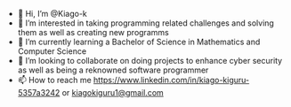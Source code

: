 - 👋 Hi, I’m @Kiago-k
- 👀 I’m interested in taking programming related challenges and solving them as well as creating new programms
- 🌱 I’m currently learning a Bachelor of Science in Mathematics and Computer Science
- 💞️ I’m looking to collaborate on doing projects to enhance cyber security as well as being a reknowned software programmer
- 📫 How to reach me https://www.linkedin.com/in/kiago-kiguru-5357a3242 or kiagokiguru1@gmail.com

<!---
Kiago-k/Kiago-k is a ✨ special ✨ repository because its `README.md` (this file) appears on your GitHub profile.
You can click the Preview link to take a look at your changes.
--->
